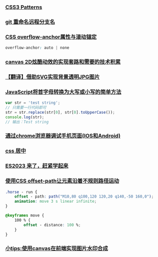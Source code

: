 ### [CSS3 Patterns](https://github.com/leaverou/css3patterns)

### [git 重命名远程分支名](https://segmentfault.com/a/1190000019539669)

### [CSS overflow-anchor属性与滚动锚定](https://www.zhangxinxu.com/wordpress/2020/08/css-overflow-anchor/)

```css
overflow-anchor: auto | none
```

### [canvas 2D炫酷动效的实现套路和需要的技术积累](https://www.zhangxinxu.com/wordpress/2017/03/canvas-2d-cool-affect-skills-technology/)

### [【翻译】借助SVG实现背景透明JPG图片](https://www.zhangxinxu.com/wordpress/2017/03/transparent-jpg-svg/)

### [JavaScript将首字母转换为大写或小写的简单方法](https://blog.csdn.net/csdn_meng/article/details/85935593)

```js
var str = 'test string';
// 只需要一行代码即可
str = str.replace(str[0], str[0].toUpperCase());
console.log(str);
// 输出：Test string
```

### [通过chrome浏览器调试手机页面(IOS和Android)](https://blog.csdn.net/sd19871122/article/details/100243909)

### [css 居中](https://css-tricks.com/centering-css-complete-guide/)

### [ES2023 来了，赶紧学起来](https://juejin.cn/post/7206302271079989308)

### [使用CSS offset-path让元素沿着不规则路径运动](https://www.zhangxinxu.com/wordpress/2017/03/offset-path-css-animation/)

```css
.horse - run {
    offset - path: path("M10,80 q100,120 120,20 q140,-50 160,0");
    animation: move 3 s linear infinite;
}

@keyframes move {
    100 % {
        offset - distance: 100 %;
    }
}
```

### [小tips:使用canvas在前端实现图片水印合成](https://www.zhangxinxu.com/wordpress/2017/05/canvas-picture-watermark-synthesis/)
